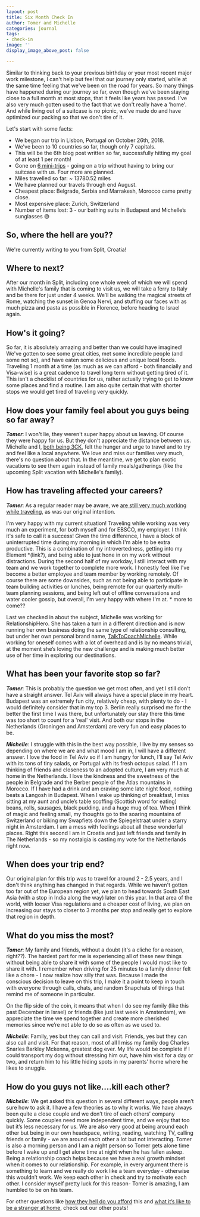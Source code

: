 ```yaml
---
layout: post
title: Six Month Check In
author: Tomer and Michelle
categories: journal
tags:
- check-in
image: ''
display_image_above_post: false

---
```

Similar to thinking back to your previous birthday or your most recent major work milestone, I can't help but feel that our journey only started, while at the same time feeling that we've been on the road for years. So many things have happened during our journey so far, even though we've been staying close to a full month at most stops, that it feels like years has passed. I've also very much gotten used to the fact that we don't really have a 'home'. And while living out of a suitcase is no picnic, we've made do and have optimized our packing so that we don't tire of it.

Let's start with some facts:

* We began our trip in Lisbon, Portugal on October 26th, 2018.
* We've been to 10 countries so far, though only 7 capitals.
* This will be the 6th blog post written so far, successfully hitting my goal of at least 1 per month!
* Gone on [6 mini-trips](https://wherethehellaretomerandmichelle.com/journal/mini-trips.html) - going on a trip without having to bring our suitcase with us. Four more are planned.
* Miles travelled so far: \~ 13780.52 miles
* We have planned our travels through end August.
* Cheapest place: Belgrade, Serbia and Marrakesh, Morocco came pretty close.
* Most expensive place: Zurich, Switzerland
* Number of items lost: 3 - our bathing suits in Budapest and Michelle’s sunglasses 😅

## **So, where the hell are you??**

We're currently writing to you from Split, Croatia!

## **Where to next?**

After our month in Split, including one whole week of which we will spend with Michelle's family that is coming to visit us, we will take a ferry to Italy and be there for just under 4 weeks. We’ll be walking the magical streets of Rome, watching the sunset in Genoa Nervi, and stuffing our faces with as much pizza and pasta as possible in Florence, before heading to Israel again.

## **How's it going?**

So far, it is absolutely amazing and better than we could have imagined! We've gotten to see some great cities, met some incredible people (and some not so), and have eaten some delicious and unique local foods. Traveling 1 month at a time (as much as we can afford - both financially and Visa-wise) is a great cadence to travel long term without getting tired of it. This isn't a checklist of countries for us, rather actually trying to get to know some places and find a routine. I am also quite certain that with shorter stops we would get tired of traveling very quickly.

## **How does your family feel about you guys being so far away?**

**_Tomer_**: I won't lie, they weren't super happy about us leaving. Of course they were happy for us. But they don't appreciate the distance between us. Michelle and I, [both being 3CK](https://wherethehellaretomerandmichelle.com/journal/strangers-at-home.html#michelle-in-scotland), felt the hunger and urge to travel and to try and feel like a local anywhere. We love and miss our families very much, there's no question about that. In the meantime, we get to plan exotic vacations to see them again instead of family meals/gatherings (like the upcoming Split vacation with Michelle's family).

## **How has traveling affected your careers?**

**_Tomer_**: As a regular reader may be aware, we [are still very much working while traveling](https://wherethehellaretomerandmichelle.com/journal/our-vacations-vocations.html), as was our original intention.

I'm very happy with my current situation! Traveling while working was very much an experiment, for both myself and for EBSCO, my employer. I think it's safe to call it a success! Given the time difference, I have a block of uninterrupted time during my morning in which I'm able to be extra productive. This is a combination of my introvertedness, getting into my Element *(link?), and being able to just hone in on my work without distractions. During the second half of my workday, I still interact with my team and we work together to complete more work. I honestly feel like I've become a better employee and team member by working remotely. Of course there are some downsides, such as not being able to participate in team building activities or lunches, being remote for our quarterly multi-team planning sessions, and being left out of offline conversations and water cooler gossip, but overall, I'm very happy with where I'm at. * more to come??

Last we checked in about the subject, Michelle was working for RelationshipHero. She has taken a turn in a different direction and is now running her own business doing the same type of relationship consulting, but under her own personal brand name, [TalkToCoachMichelle](http://talktocoachmichelle.com). While working for oneself comes with a lot of overhead and is by no means trivial, at the moment she’s loving the new challenge and is making much better use of her time in exploring our destinations.

## **What has been your favorite stop so far?**

**_Tomer_**: This is probably the question we get most often, and yet I still don't have a straight answer. Tel Aviv will always have a special place in my heart. Budapest was an extremely fun city, relatively cheap, with plenty to do - I would definitely consider that in my top 3. Berlin really surprised me for the better the first time I was there, but unfortunately our stay there this time was too short to count for a 'real' visit. And both our stops in the Netherlands (Groningen and Amsterdam) are very fun and easy places to be.

**_Michelle_**: I struggle with this in the best way possible, I live by my senses so depending on where we are and what mood I am in, I will have a different answer. I love the food in Tel Aviv so if I am hungry for lunch, I’ll say Tel Aviv with its tons of tiny salads, or Portugal with its fresh octopus salad. If I am thinking of friends and closeness to an adopted culture, I am very much at home in the Netherlands. I love the kindness and the sweetness of the people in Belgrade and the Berber people of the Atlas mountains in Morocco. If I have had a drink and am craving some late night food, nothing beats a Langosh in Budapest. When I wake up thinking of breakfast, I miss sitting at my aunt and uncle’s table scoffing (Scottish word for eating) beans, rolls, sausages, black pudding, and a huge mug of tea. When I think of magic and feeling small, my thoughts go to the soaring mountains of Switzerland or biking my Swapfiets down the Spiegelstraat under a starry night in Amsterdam. I am a mess with feelings about all these wonderful places. Right this second I am in Croatia and just left friends and family in The Netherlands - so my nostalgia is casting my vote for the Netherlands right now.

## **When does your trip end?**

Our original plan for this trip was to travel for around 2 - 2.5 years, and I don't think anything has changed in that regards. While we haven't gotten too far out of the European region yet, we plan to head towards South East Asia (with a stop in India along the way) later on this year. In that area of the world, with looser Visa regulations and a cheaper cost of living, we plan on increasing our stays to closer to 3 months per stop and really get to explore that region in depth.

## **What do you miss the most?**

**_Tomer_**: My family and friends, without a doubt (it's a cliche for a reason, right??). The hardest part for me is experiencing all of these new things without being able to share it with some of the people I would most like to share it with. I remember when driving for 25 minutes to a family dinner felt like a chore - I now realize how silly that was. Because I made the conscious decision to leave on this trip, I make it a point to keep in touch with everyone through calls, chats, and random Snapchats of things that remind me of someone in particular.

On the flip side of the coin, it means that when I do see my family (like this past December in Israel) or friends (like just last week in Amsterdam), we appreciate the time we spend together and create more cherished memories since we’re not able to do so as often as we used to.

**_Michelle_**: Family, yes but they can call and visit. Friends, yes but they can also call and visit. For that reason, most of all I miss my family dog Charles Snarles Barkley Mckenna, greatest dog ever. My life would be complete if I could transport my dog without stressing him out, have him visit for a day or two, and return him to his little hiding spots in my parents’ home where he likes to snuggle.

## **How do you guys not like….kill each other?**

**_Michelle_**: We get asked this question in several different ways, people aren’t sure how to ask it. I have a few theories as to why it works. We have always been quite a close couple and we don’t tire of each others’ company quickly. Some couples need more independent time, and we enjoy that too but it’s less necessary for us. We are also very good at being around each other but being in our own headspace, writing, reading, watching TV, calling friends or family - we are around each other a lot but not interacting. Tomer is also a morning person and I am a night person so Tomer gets alone time before I wake up and I get alone time at night when he has fallen asleep. Being a relationship coach helps because we have a real growth mindset when it comes to our relationship. For example, in every argument there is something to learn and we really do work like a team everyday - otherwise this wouldn’t work. We keep each other in check and try to motivate each other. I consider myself pretty luck for this reason- Tomer is amazing, I am humbled to be on his team.

For other questions like [how they hell do you afford](https://wherethehellaretomerandmichelle.com/journal/our-vacations-vocations.html) this and [what it’s like to be a stranger at home](https://wherethehellaretomerandmichelle.com/journal/strangers-at-home.html), check out our other posts!